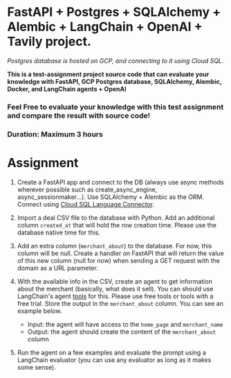 # FastAPI + Postgres + SQLAlchemy + Alembic + LangChain + OpenAI + Tavily project.

*Postgres database is hosted on GCP, and connecting to it using Cloud SQL.*

**This is a test-assignment project source code that can evaluate your knowledge with FastAPI, GCP Postgres database, SQLAlchemy, Alembic, Docker, and LangChain agents + OpenAI**

### Feel Free to evaluate your knowledge with this test assignment and compare the result with source code!

### Duration: Maximum 3 hours

# Assignment

1. Create a FastAPI app and connect to the DB (always use async methods wherever possible such as create_async_engine, async_sessionmaker...). Use SQLAlchemy + Alembic as the ORM. Connect using [Cloud SQL Language Connector](https://cloud.google.com/sql/docs/postgres/connect-connectors).
2. Import a deal CSV file to the database with Python. Add an additional column `created_at` that will hold the row creation time. Please use the database native time for this.
3. Add an extra column (`merchant_about`) to the database. For now, this column will be null. Create a handler on FastAPI that will return the value of this new column (null for now) when sending a GET request with the domain as a URL parameter.
4. With the available info in the CSV, create an agent to get information about the merchant (basically, what does it sell). You can should use LangChain's agent [tools](https://python.langchain.com/v0.1/docs/integrations/tools/) for this. Please use free tools or tools with a free trial. Store the output in the `merchant_about` column. You can see an example below.
   - Input: the agent will have access to the `home_page` and `merchant_name`
   - Output: the agent should create the content of the `merchant_about` column

5. Run the agent on a few examples and evaluate the prompt using a LangChain evaluator (you can use any evaluator as long as it makes some sense).